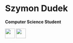 # Szymon Dudek
**Computer Science Student**

[<img height="32" width="32" src="https://cdn.simpleicons.org/linkedin/#0A66C2>" />](https://www.youtube.com/) <img height="32" width="32" src="https://cdn.simpleicons.org/gmail/#EA4335" />
